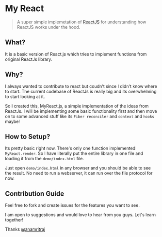 # My React
> A super simple implemetation of [ReactJS](https://github.com/facebook/react) for understanding how ReactJS works under the hood.


## What?
It is a basic version of React.js which tries to implement functions from original ReactJs library.

## Why?
I always wanted to contribute to react but coudn't since I didn't know where to start. The current codebase of ReactJs is really big and its overwhelming to start looking at it.

So I created this, MyReact.js, a simple implementation of the ideas from ReactJs. I will be implementing some basic functionality first and then move on to some advanced stuff like its `Fiber reconciler` and `context` and `hooks` maybe!

## How to Setup?
Its pretty basic right now. There's only one function implemented `MyReact.render`. So I have literally put the entire library in one file and loading it from the `demo/index.html` file.

Just open `demo/index.html` in any browser and you should be able to see the result. No need to run a webserver, it can run over the file protocol for now.

## Contribution Guide
Feel free to fork and create issues for the features you want to see.

I am open to suggestions and would love to hear from you guys. Let's learn together!

Thanks [@anamritraj](https://twitter.com/anamritraj)
